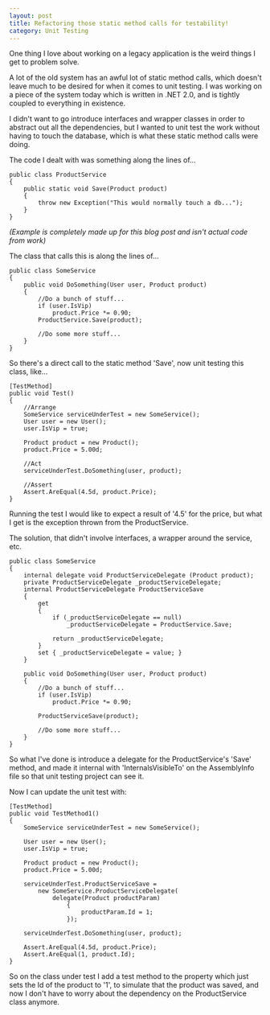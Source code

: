 ```yaml
---
layout: post
title: Refactoring those static method calls for testability!
category: Unit Testing
---
```


One thing I love about working on a legacy application is the weird things I get to problem solve.

A lot of the old system has an awful lot of static method calls, which doesn't leave much to be desired for when it comes to unit testing. I was working on a piece of the system today which is written in .NET 2.0, and is tightly coupled to everything in existence.

I didn't want to go introduce interfaces and wrapper classes in order to abstract out all the dependencies, but I wanted to unit test the work without having to touch the database, which is what these static method calls were doing.

The code I dealt with was something along the lines of...

    public class ProductService
    {
        public static void Save(Product product)
        {
            throw new Exception("This would normally touch a db...");
        }
    }
    
*(Example is completely made up for this blog post and isn't actual code from work)*

<!--excerpt-->

The class that calls this is along the lines of...

    public class SomeService
    {
        public void DoSomething(User user, Product product)
        {
            //Do a bunch of stuff...
            if (user.IsVip)
                product.Price *= 0.90;
            ProductService.Save(product);

            //Do some more stuff...
        }
    }

So there's a direct call to the static method 'Save', now unit testing this class, like...

    [TestMethod]
    public void Test()
    {
        //Arrange
        SomeService serviceUnderTest = new SomeService();
        User user = new User();
        user.IsVip = true;

        Product product = new Product();
        product.Price = 5.00d;

        //Act
        serviceUnderTest.DoSomething(user, product);

        //Assert
        Assert.AreEqual(4.5d, product.Price);
    }

Running the test I would like to expect a result of '4.5' for the price, but what I get is the exception thrown from the ProductService.

The solution, that didn't involve interfaces, a wrapper around the service, etc.

    public class SomeService
    {
        internal delegate void ProductServiceDelegate (Product product);
        private ProductServiceDelegate _productServiceDelegate;
        internal ProductServiceDelegate ProductServiceSave
        {
            get
            {
                if (_productServiceDelegate == null)
                    _productServiceDelegate = ProductService.Save;

                return _productServiceDelegate;
            }   
            set { _productServiceDelegate = value; }
        }

        public void DoSomething(User user, Product product)
        {
            //Do a bunch of stuff...
            if (user.IsVip)
                product.Price *= 0.90;

            ProductServiceSave(product);

            //Do some more stuff...
        }
    }

So what I've done is introduce a delegate for the ProductService's 'Save' method, and made it internal with 'InternalsVisibleTo' on the AssemblyInfo file so that unit testing project can see it.

Now I can update the unit test with:

    [TestMethod]
    public void TestMethod1()
    {
        SomeService serviceUnderTest = new SomeService();
        
        User user = new User();
        user.IsVip = true;

        Product product = new Product();
        product.Price = 5.00d;

        serviceUnderTest.ProductServiceSave =
            new SomeService.ProductServiceDelegate(
                delegate(Product productParam)
                    {
                        productParam.Id = 1;
                    });

        serviceUnderTest.DoSomething(user, product);

        Assert.AreEqual(4.5d, product.Price);
        Assert.AreEqual(1, product.Id);
    }

So on the class under test I add a test method to the property which just sets the Id of the product to '1', to simulate that the product was saved, and now I don't have to worry about the dependency on the ProductService class anymore.

